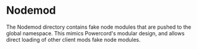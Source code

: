 # Nodemod
The Nodemod directory contains fake node modules that are pushed to the global namespace. This mimics Powercord's modular design, and allows direct loading of other client mods fake node modules.